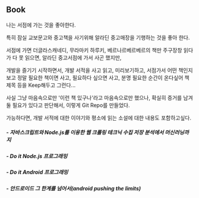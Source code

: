 
## Book

 나는 서점에 가는 것을 좋아한다.

 특히 잠실 교보문고와 중고책을 사기위해 알라딘 중고매장을 기행하는 것을 좋아 한다.

 서점에 가면 더글라스캐네디, 무라마키 하루키, 베르나르베르베르의 책만 주구장창 읽다가 다 못 읽으면, 알라딘 중고서점에 가서 사곤 했지만,

개발을 즐기기 시작하면서, 개발 서적을 사고 읽고, 미리보기하고, 서점가서 어떤 책인지 보고 정말 필요한 책이면 사고, 필요하다 싶으면 사고, 분명 필요한 순간이 온다싶어  책 제목 등을 Keep해두고 그런다...

사실 그냥 마음속으로만 '이런 책 있구나'라고 마음속으로만 했으나, 확실히 증거를 남겨둘 필요가 있다고 판단해서, 이렇게 Git Repo를 만들었다.

가능하다면, 개발 서적에 대한 이야기와 평소에 읽는 소설에 대한 내용도 포함하고싶다.

##### - 자바스크립트와 Node.js를 이용한 웹 크롤링 테크닉 수집 저장 분석에서 머신러닝까지  
##### - Do it Node.js 프로그래밍  
##### - Do it Android 프로그래밍  
##### - 안드로이드 그 한계를 넘어서(android pushing the limits)   
